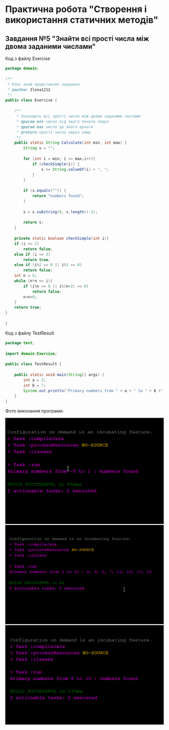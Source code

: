 # Практична робота "Створення і використання статичних методів"
## Завдання №5 "Знайти всі прості числа між двома заданими числами"
Код з файлу Exercise
```java
package domain;

/**
 * Клас який представляє завдання
 * @author Ilona1212
 */
public class Exercise {
    
    /**
     * Знаходить всі прості числа між двома заданими числами
     * @param min число від якого почати пошук
     * @param max число до якого шукати
     * @return прості числа через кому
     */
    public static String Calculate(int min, int max) {
        String s = "";
        
        for (int i = min; i <= max;i++){
            if (checkSimple(i)) {
                s += String.valueOf(i) + ", ";
            }
        }
        
        if (s.equals("")) {
            return "numbers found";
        }
        
        s = s.substring(0, s.length()-2);
        
        return s;
    }
    
    private static boolean checkSimple(int i){
    if (i <= 1)
        return false;
    else if (i <= 3)
        return true;
    else if (i%2 == 0 || i%3 == 0)
        return false;
    int n = 5;
    while (n*n <= i){
        if (i%n == 0 || i%(n+2) == 0)
            return false;
        n=n+6;
    }
    return true;
}
    
}
```

Код з файлу TestResult
```java
package test;

import domain.Exercise;

public class TestResult {

    public static void main(String[] args) {
        int a = 2;
        int b = 7;
        System.out.println("Primary numbers from " + a + " to " + b +" : " + Exercise.Calculate(a, b));
    }
}
```
Фото виконання програми:

![alt-текст](https://github.com/ppc-ntu-khpi/35---static-methods-Ilona1212/blob/master/Images/1.png?raw=true)
![alt-текст](https://github.com/ppc-ntu-khpi/35---static-methods-Ilona1212/blob/master/Images/2.png?raw=true)
![alt-текст](https://github.com/ppc-ntu-khpi/35---static-methods-Ilona1212/blob/master/Images/3.png?raw=true)
